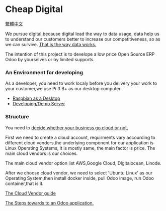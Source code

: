 # Cheap Digital  

[繁體中文](https://github.com/tacticlink/cheapdigital/blob/master/README_zh.md)

We pursue digital,because digital lead the way to data usage, data help us to understand our customers better to increase our competitiveness, so as we can survive. [That is the way data works.](https://github.com/tacticlink/cheapdigital/blob/master/basis/pursue-digital.md)

The intention of this project is to develope a low price Open Source ERP Odoo by yourselves or by limited supports. 

### An Environment for developing

As a developer, you need to work localy before you delivery your work to your customer,we use Pi 3 B+ as our desktop computer.

- [Raspbian as a Desktop](https://github.com/tacticlink/cheapdigital/blob/master/dev/raspbian-desktop.md)
- [Developing/Demo Server](https://github.com/tacticlink/cheapdigital/blob/master/dev/demo-server.md)

### Structure

You need to [decide whether your business go cloud or not.](https://github.com/tacticlink/cheapdigital/blob/master/basis/go-cloud.md)

First we need to create a cloud account, requirments vary accourding to different cloud venders,the underlying component for our application is Linux Operating Systems, it is mostly same, the main factor is price. The main cloud vendors is our choices.

The main cloud vendor option list AWS,Google Cloud, Digitalocean, Linode.

After we choose cloud vendor, we need to select 'Ubuntu Linux' as our Operating System,then install docker inside, pull Odoo image, run Odoo container,that is it.

[The Cloud Vendor guide]()

[The Steps towards to an Odoo application.]()
